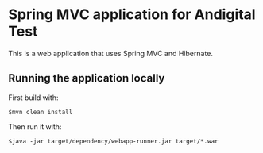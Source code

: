 # Spring MVC application for Andigital Test

This is a web application that uses Spring MVC and Hibernate.

## Running the application locally

First build with:

    $mvn clean install

Then run it with:

    $java -jar target/dependency/webapp-runner.jar target/*.war

